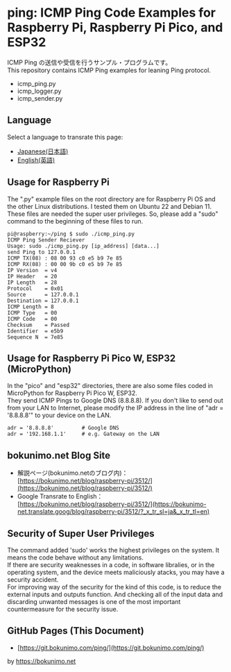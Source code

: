 # ping: ICMP Ping Code Examples for Raspberry Pi, Raspberry Pi Pico, and ESP32

ICMP Ping の送信や受信を行うサンプル・プログラムです。  
This repository contains ICMP Ping examples for leaning Ping protocol.  

* icmp_ping.py
* icmp_logger.py
* icmp_sender.py

## Language

Select a language to transrate this page:

* [Japanese(日本語)](https://translate.google.com/website?sl=en&tl=ja&hl&u=https://git.bokunimo.com/ping/)
* [English(英語)](https://git.bokunimo.com/ping/)

## Usage for Raspberry Pi  

The ".py" example files on the root directory are for Raspberry Pi OS and the other Linux distributions. I tested them on Ubuntu 22 and Debian 11.  
These files are needed the super user privileges.  So, please add a "sudo" command to the beginning of these files to run.  

	pi@raspberry:~/ping $ sudo ./icmp_ping.py  
	ICMP Ping Sender Reciever  
	Usage: sudo ./icmp_ping.py [ip_address] [data...]  
	send Ping to 127.0.0.1  
	ICMP TX(08) : 08 00 93 c0 e5 b9 7e 85  
	ICMP RX(08) : 00 00 9b c0 e5 b9 7e 85  
	IP Version  = v4  
	IP Header   = 20  
	IP Length   = 28  
	Protocol    = 0x01  
	Source      = 127.0.0.1  
	Destination = 127.0.0.1  
	ICMP Length = 8  
	ICMP Type   = 00  
	ICMP Code   = 00  
	Checksum    = Passed  
	Identifier  = e5b9  
	Sequence N  = 7e85  

## Usage for Raspberry Pi Pico W, ESP32 (MicroPython)

In the "pico" and "esp32" directories, there are also some files coded in MicroPython for Raspberry Pi Pico W, ESP32.  
They send ICMP Pings to Google DNS (8.8.8.8).  If you don't like to send out from your LAN to Internet, please modify the IP address in the line of "adr = '8.8.8.8'" to your device on the LAN.  

	adr = '8.8.8.8'         # Google DNS
	adr = '192.168.1.1'     # e.g. Gateway on the LAN

## bokunimo.net Blog Site

- 解説ページ(bokunimo.netのブログ内)：  
	[https://bokunimo.net/blog/raspberry-pi/3512/](https://bokunimo.net/blog/raspberry-pi/3512/)  
- Google Transrate to English：  
	[https://bokunimo.net/blog/raspberry-pi/3512/](https://bokunimo-net.translate.goog/blog/raspberry-pi/3512/?_x_tr_sl=ja&_x_tr_tl=en)  


## Security of Super User Privileges

The command added 'sudo' works the highest privileges on the system. It means the code behave without any limitations.  
If there are security weaknesses in a code, in software libralies, or in the operating system, and the device meets maliciously atacks, you may have a security accident.  
For improving way of the security for the kind of this code, is to reduce the external inputs and outputs function. And checking all of the input data and discarding unwanted messages is one of the most important countermeasure for the security issue.  

## GitHub Pages (This Document)

* [https://git.bokunimo.com/ping/](https://git.bokunimo.com/ping/)

by <https://bokunimo.net>

